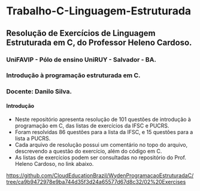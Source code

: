 # Trabalho-C-Linguagem-Estruturada

 ## Resolução de Exercícios de Linguagem Estruturada em C, do Professor Heleno Cardoso.

### UniFAVIP - Pólo de ensino UniRUY - Salvador - BA.
### Introdução à programação estruturada em C.
### Docente: Danilo Silva.

#### Introdução
- Neste repositório apresenta resolução de 101 questões de introdução à programação em C, das listas de exercícios da IFSC e PUCRS.
- Foram resolvidas 86 questões para a lista da IFSC, e 15 questões para a lista a PUCRS.
- Cada arquivo de resolução possui um comentário no topo do arquivo, descrevendo a questão do exercício, além do código em C. 
- As listas de exercícios podem ser consultadas no repositório do Prof. Heleno Cardoso, no link abaixo.

https://github.com/CloudEducationBrazil/WydenProgramacaoEstruturadaC/tree/ca9b9472978e9ba744d35f3d24a65577d67d8c32/02%20Exercises




